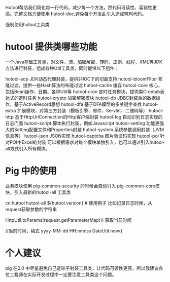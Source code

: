 Hutool帮助我们简化每一行代码，减少每一个方法，然代码可读性、容错性更高。完整文档方便使用 hutool-doc,避免每个开发乱引入造成辣鸡代码。

强制使用hutool工具类

# hutool 提供类哪些功能
一个Java基础工具类，对文件、流、加密解密、转码、正则、线程、XML等JDK方法进行封装，组成各种Util工具类，同时提供以下组件：

hutool-aop JDK动态代理封装，提供非IOC下的切面支持
hutool-bloomFilter 布隆过滤，提供一些Hash算法的布隆过滤
hutool-cache 缓存
hutool-core 核心，包括Bean操作、日期、各种Util等
hutool-cron 定时任务模块，提供类Crontab表达式的定时任务
hutool-crypto 加密解密模块
hutool-db JDBC封装后的数据操作，基于ActiveRecord思想
hutool-dfa 基于DFA模型的多关键字查找
hutool-extra 扩展模块，对第三方封装（模板引擎、邮件、Servlet、二维码等）
hutool-http 基于HttpUrlConnection的Http客户端封装
hutool-log 自动识别日志实现的日志门面
hutool-script 脚本执行封装，例如Javascript
hutool-setting 功能更强大的Setting配置文件和Properties封装
hutool-system 系统参数调用封装（JVM信息等）
hutool-json JSON实现
hutool-captcha 图片验证码实现
hutool-poi 针对POI中Excel的封装
可以根据需求对每个模块单独引入，也可以通过引入hutool-all方式引入所有模块。
# Pig 中的使用
业务模块使用 pig-common-security 的时候会自动引入 pig-common-core模块，引入最新的hutool-all 工具类

<!--hutool-->
<dependency>
	<groupId>cn.hutool</groupId>
	<artifactId>hutool-all</artifactId>
	<version>${hutool.version}</version>
</dependency>
# 使用例子
比如记录日志时候，从request获取参数的字符串

HttpUtil.toParams(request.getParameterMap())
获取当前时间

//当前时间，格式 yyyy-MM-dd HH:mm:ss
DateUtil.now()
# 个人建议
pig 在2.0 中尽量避免自己造轮子封装工具类，让代码可读性更高，所以我建议各位工程师在实际开发过程中一定要注意工具类这个问题。